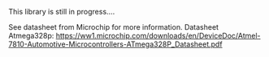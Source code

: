This library is still in progress....

See datasheet from Microchip for more information.
Datasheet Atmega328p: https://ww1.microchip.com/downloads/en/DeviceDoc/Atmel-7810-Automotive-Microcontrollers-ATmega328P_Datasheet.pdf
